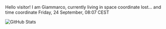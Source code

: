 Hello visitor! I am Giammarco, currently living in space coordinate lost... and time coordinate Friday, 24 September, 08:07 CEST

![GitHub Stats](https://github-readme-stats.vercel.app/api?username=grcasanova)
